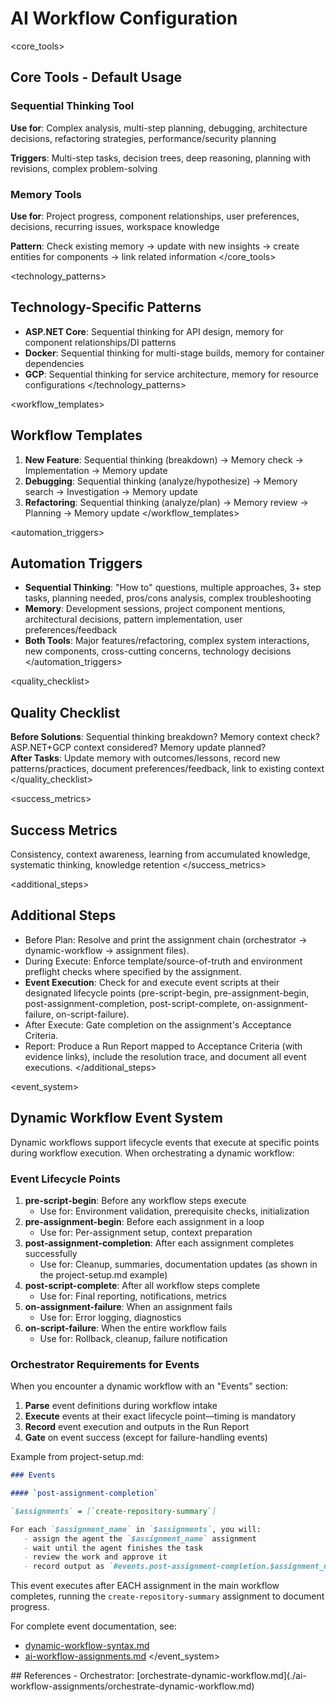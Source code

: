 # AI Workflow Configuration

<core_tools>
## Core Tools - Default Usage

### Sequential Thinking Tool
**Use for**: Complex analysis, multi-step planning, debugging, architecture decisions, refactoring strategies, performance/security planning

**Triggers**: Multi-step tasks, decision trees, deep reasoning, planning with revisions, complex problem-solving

### Memory Tools  
**Use for**: Project progress, component relationships, user preferences, decisions, recurring issues, workspace knowledge

**Pattern**: Check existing memory → update with new insights → create entities for components → link related information
</core_tools>

<technology_patterns>
## Technology-Specific Patterns
- **ASP.NET Core**: Sequential thinking for API design, memory for component relationships/DI patterns
- **Docker**: Sequential thinking for multi-stage builds, memory for container dependencies
- **GCP**: Sequential thinking for service architecture, memory for resource configurations
</technology_patterns>

<workflow_templates>
## Workflow Templates
1. **New Feature**: Sequential thinking (breakdown) → Memory check → Implementation → Memory update
2. **Debugging**: Sequential thinking (analyze/hypothesize) → Memory search → Investigation → Memory update  
3. **Refactoring**: Sequential thinking (analyze/plan) → Memory review → Planning → Memory update
</workflow_templates>

<automation_triggers>
## Automation Triggers
- **Sequential Thinking**: "How to" questions, multiple approaches, 3+ step tasks, planning needed, pros/cons analysis, complex troubleshooting
- **Memory**: Development sessions, project component mentions, architectural decisions, pattern implementation, user preferences/feedback
- **Both Tools**: Major features/refactoring, complex system interactions, new components, cross-cutting concerns, technology decisions
</automation_triggers>

<quality_checklist>
## Quality Checklist
**Before Solutions**: Sequential thinking breakdown? Memory context check? ASP.NET+GCP context considered? Memory update planned?  
**After Tasks**: Update memory with outcomes/lessons, record new patterns/practices, document preferences/feedback, link to existing context
</quality_checklist>

<success_metrics>
## Success Metrics
Consistency, context awareness, learning from accumulated knowledge, systematic thinking, knowledge retention
</success_metrics>

<additional_steps>
## Additional Steps
- Before Plan: Resolve and print the assignment chain (orchestrator → dynamic-workflow → assignment files).
- During Execute: Enforce template/source-of-truth and environment preflight checks where specified by the assignment.
- **Event Execution**: Check for and execute event scripts at their designated lifecycle points (pre-script-begin, pre-assignment-begin, post-assignment-completion, post-script-complete, on-assignment-failure, on-script-failure).
- After Execute: Gate completion on the assignment's Acceptance Criteria.
- Report: Produce a Run Report mapped to Acceptance Criteria (with evidence links), include the resolution trace, and document all event executions.
</additional_steps>

<event_system>
## Dynamic Workflow Event System

Dynamic workflows support lifecycle events that execute at specific points during workflow execution. When orchestrating a dynamic workflow:

### Event Lifecycle Points

1. **pre-script-begin**: Before any workflow steps execute
   - Use for: Environment validation, prerequisite checks, initialization
2. **pre-assignment-begin**: Before each assignment in a loop
   - Use for: Per-assignment setup, context preparation
3. **post-assignment-completion**: After each assignment completes successfully
   - Use for: Cleanup, summaries, documentation updates (as shown in the project-setup.md example)
4. **post-script-complete**: After all workflow steps complete
   - Use for: Final reporting, notifications, metrics
5. **on-assignment-failure**: When an assignment fails
   - Use for: Error logging, diagnostics
6. **on-script-failure**: When the entire workflow fails
   - Use for: Rollback, cleanup, failure notification

### Orchestrator Requirements for Events

When you encounter a dynamic workflow with an "Events" section:
1. **Parse** event definitions during workflow intake
2. **Execute** events at their exact lifecycle point—timing is mandatory
3. **Record** event execution and outputs in the Run Report
4. **Gate** on event success (except for failure-handling events)

Example from project-setup.md:
```markdown
### Events

#### `post-assignment-completion`

`$assignments` = [`create-repository-summary`]

For each `$assignment_name` in `$assignments`, you will:
   - assign the agent the `$assignment_name` assignment
   - wait until the agent finishes the task
   - review the work and approve it
   - record output as `#events.post-assignment-completion.$assignment_name`
```

This event executes after EACH assignment in the main workflow completes, running the `create-repository-summary` assignment to document progress.

For complete event documentation, see:
- [dynamic-workflow-syntax.md](./ai-workflow-assignments/dynamic-workflows/dynamic-workflow-syntax.md#events)
- [ai-workflow-assignments.md](./ai-workflow-assignments.md#dynamic-workflow-event-system)
</event_system>

<references>
## References
- Orchestrator: [orchestrate-dynamic-workflow.md](./ai-workflow-assignments/orchestrate-dynamic-workflow.md)
</references>
